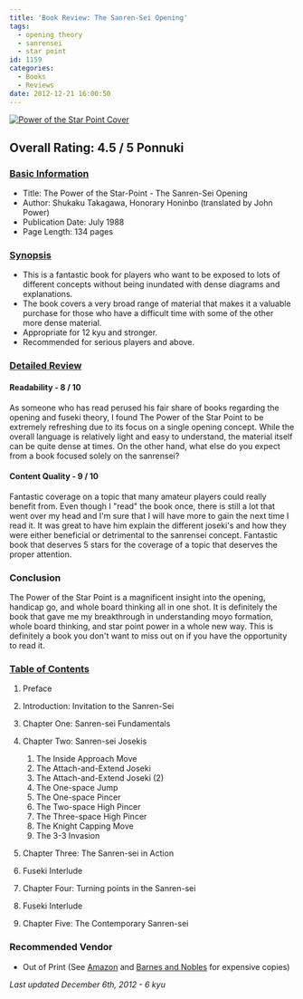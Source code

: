 ```yaml
---
title: 'Book Review: The Sanren-Sei Opening'
tags:
  - opening theory
  - sanrensei
  - star point
id: 1159
categories:
  - Books
  - Reviews
date: 2012-12-21 16:00:50
---
```


[![Power of the Star Point Cover](http://www.bengozen.com/wp-content/uploads/2012/12/starpointpowercover.jpg "Power of the Star Point Cover")](http://www.bengozen.com/wp-content/uploads/2012/12/starpointpowercover.jpg)

## Overall Rating: 4.5 / 5 Ponnuki

### <span style="text-decoration: underline;">Basic Information</span>

*   Title: The Power of the Star-Point - The Sanren-Sei Opening
*   Author: Shukaku Takagawa, Honorary Honinbo (translated by John Power)
*   Publication Date: July 1988
*   Page Length: 134 pages

### <span style="text-decoration: underline;">Synopsis</span>

*   This is a fantastic book for players who want to be exposed to lots of different concepts without being inundated with dense diagrams and explanations.
*   The book covers a very broad range of material that makes it a valuable purchase for those who have a difficult time with some of the other more dense material.
*   Appropriate for 12 kyu and stronger.
*   Recommended for serious players and above.
<!--more-->

### <span style="text-decoration: underline;">Detailed Review</span>

#### Readability - 8 / 10

As someone who has read perused his fair share of books regarding the opening and fuseki theory, I found The Power of the Star Point to be extremely refreshing due to its focus on a single opening concept. While the overall language is relatively light and easy to understand, the material itself can be quite dense at times. On the other hand, what else do you expect from a book focused solely on the sanrensei?

#### Content Quality - 9 / 10

Fantastic coverage on a topic that many amateur players could really benefit from. Even though I "read" the book once, there is still a lot that went over my head and I'm sure that I will have more to gain the next time I read it. It was great to have him explain the different joseki's and how they were either beneficial or detrimental to the sanrensei concept. Fantastic book that deserves 5 stars for the coverage of a topic that deserves the proper attention.

### Conclusion

The Power of the Star Point is a magnificent insight into the opening, handicap go, and whole board thinking all in one shot. It is definitely the book that gave me my breakthrough in understanding moyo formation, whole board thinking, and star point power in a whole new way. This is definitely a book you don't want to miss out on if you have the opportunity to read it.

### <span style="text-decoration: underline;">Table of Contents</span>

1.  Preface
2.  Introduction: Invitation to the Sanren-Sei
3.  Chapter One: Sanren-sei Fundamentals
4.  Chapter Two: Sanren-sei Josekis

    1.  The Inside Approach Move
    2.  The Attach-and-Extend Joseki
    3.  The Attach-and-Extend Joseki (2)
    4.  The One-space Jump
    5.  The One-space Pincer
    6.  The Two-space High Pincer
    7.  The Three-space High Pincer
    8.  The Knight Capping Move
    9.  The 3-3 Invasion

5.  Chapter Three: The Sanren-sei in Action
6.  Fuseki Interlude
7.  Chapter Four: Turning points in the Sanren-sei
8.  Fuseki Interlude
9.  Chapter Five: The Contemporary Sanren-sei

### Recommended Vendor

*   Out of Print (See [Amazon](http://www.amazon.com/Power-Star-Point-The-Sanren-Sei-Opening/dp/4871870324 "Amazon Purchase Link for The Power of the Star Point") and [Barnes and Nobles](http://www.barnesandnoble.com/w/the-power-of-the-star-point-takagawa-shukaku/1000255184 "Barnes &amp; Nobles Purchase Link for the Power of the Star Point") for expensive copies)

_Last updated December 6th, 2012 - 6 kyu_